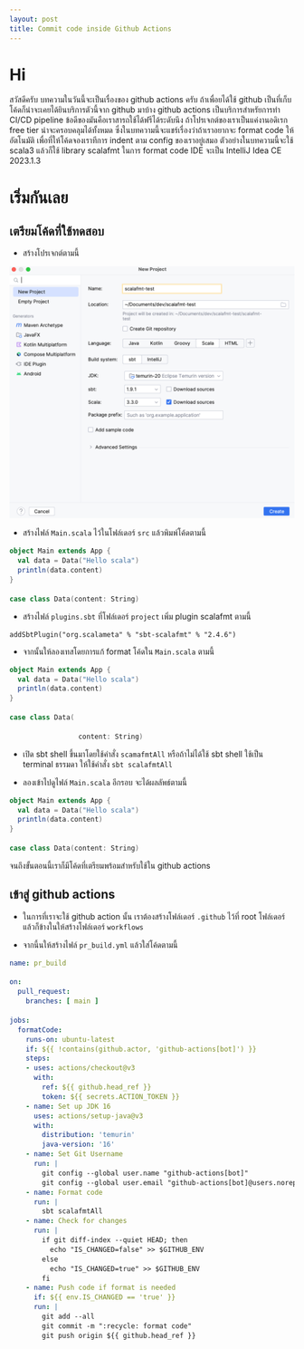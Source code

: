 ```yaml
---
layout: post
title: Commit code inside Github Actions
---
```


# Hi

สวัสดีครับ บทความในวันนี้จะเป็นเรื่องของ github actions ครับ ถ้าเพื่อยได้ใช้ github เป็นที่เก็บโค้ดก็น่าจะเคยได้ยินบริการตัวนี้จาก github มาบ้าง github actions เป็นบริการสำหรัยการทำ CI/CD pipeline ข้อดีของมันคือเราสารถใช้ได้ฟรีได้ระดับนึง ถ้าโปรเจกต์ของเราเป็นแค่งานอดิเรก free tier น่าจะครอบคลุมได้ทั้งหมด ซึ่งในบทความนี้จะแชร์เรื่องว่าถ้าเราอยากจะ format code ให้อัตโนมัติ เพื่อที่ให้โค้ดจองเราทีการ indent ตาม config ของเราอยู่เสมอ ตัวอย่างในบทความนี้จะใช้ scala3 แล้วก็ใช้ library scalafmt ในการ format code IDE จะเป็น IntelliJ Idea CE 2023.1.3

#  เริ่มกันเลย

## เตรียมโค้ดที่ใช้ทดสอบ

- สร้างโปรเจกต์ตามนี้

<p>
    <img src="/assets/commit-code-inside-github-actions/intialize-project.png" />
</p>

- สร้างไฟล์ `Main.scala` ไว้ในโฟล์เดอร์ `src` แล้วพิมพ์โค้ดตามนี้

```scala
object Main extends App {
  val data = Data("Hello scala")
  println(data.content)
}

case class Data(content: String)

```
- สร้างไฟล์ `plugins.sbt` ที่โฟล์เดอร์ `project` เพิ่ม plugin scalafmt ตามนี้

```
addSbtPlugin("org.scalameta" % "sbt-scalafmt" % "2.4.6")
```

- จากนั้นให้ลองเทสโดยการแก้ format โค้ดใน `Main.scala` ตามนี้

```scala
object Main extends App {
  val data = Data("Hello scala")
  println(data.content)
}

case class Data(
                 
                 content: String)
```
- เปิด sbt shell ขึ้นมาโดยใช้คำสั่ง `scamafmtAll` หรือถ้าไม่ได้ใช้ sbt shell ใช้เป็น terminal ธรรมดา ให้ใช้คำสั่ง `sbt scalafmtAll`

- ลองเข้าไปดูไฟล์ `Main.scala` อีกรอบ จะได้ผลลัพธ์ตามนี้

```scala
object Main extends App {
  val data = Data("Hello scala")
  println(data.content)
}

case class Data(content: String)
```

จนถึงขั้นตอนนี้เราก็มีโค้ดที่เตรียมพร้อมสำหรับใช้ใน github actions 

## เข้าสู่ github actions

- ในการที่เราจะใช้ github action นั้น เราต้องสร้างโฟล์เดอร์ `.github` ไว้ที่ root โฟล์เดอร์แล้วก็ข้างในให้สร้างโฟล์เดอร์ `workflows`

- จากนี้นให้สร้างไฟล์ `pr_build.yml` แล้วใส่โค้ดตามนี้

```yml
name: pr_build

on:
  pull_request:
    branches: [ main ]

jobs:
  formatCode:
    runs-on: ubuntu-latest
    if: ${{ !contains(github.actor, 'github-actions[bot]') }}
    steps:
    - uses: actions/checkout@v3
      with:
        ref: ${{ github.head_ref }}
        token: ${{ secrets.ACTION_TOKEN }}
    - name: Set up JDK 16
      uses: actions/setup-java@v3
      with:
        distribution: 'temurin'
        java-version: '16'
    - name: Set Git Username
      run: |
        git config --global user.name "github-actions[bot]"
        git config --global user.email "github-actions[bot]@users.noreply.github.com"
    - name: Format code
      run: |
        sbt scalafmtAll
    - name: Check for changes
      run: |
        if git diff-index --quiet HEAD; then
          echo "IS_CHANGED=false" >> $GITHUB_ENV
        else
          echo "IS_CHANGED=true" >> $GITHUB_ENV
        fi
    - name: Push code if format is needed
      if: ${{ env.IS_CHANGED == 'true' }}
      run: |
        git add --all
        git commit -m ":recycle: format code"
        git push origin ${{ github.head_ref }}
```


